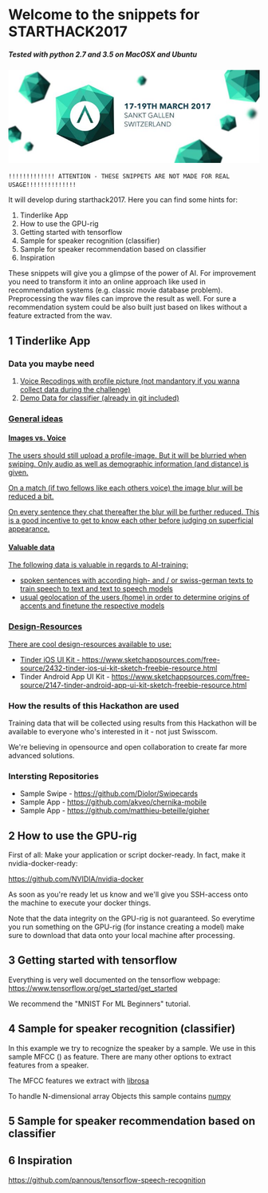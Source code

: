 # Welcome to the snippets for STARTHACK2017

##### Tested with python 2.7 and 3.5 on MacOSX and Ubuntu


[logo]:start-hack-2017.jpg

![alt text][logo]

`!!!!!!!!!!!!! ATTENTION - THESE SNIPPETS ARE NOT MADE FOR REAL USAGE!!!!!!!!!!!!!!`

It will develop during starthack2017. Here you can find some hints for:

1. Tinderlike App 
2. How to use the GPU-rig
3. Getting started with tensorflow
4. Sample for speaker recognition (classifier)
5. Sample for speaker recommendation based on classifier
6. Inspiration

These snippets will give you a glimpse of the power of AI. 
For improvement you need to transform it into an online approach like used in recommendation systems (e.g. classic movie database problem). Preprocessing the wav files can improve the result as well. For sure a recommendation system could be also built just based on likes without a feature extracted from the wav.


## 1 Tinderlike App

### Data you maybe need

1.  <a href="https://www.mycloud.ch/s/S00A70A60A6B69196357B4955238424F4CCAA3FA977E239A3A88948722BD11FE">Voice Recodings with profile picture (not mandantory if you wanna collect data during the challenge)</a>
2.  <a href="">Demo Data for classifier (already in git included)

### General ideas

#### Images vs. Voice

The users should still upload a profile-image. But it will be blurried when swiping. Only audio as well as demographic information (and distance) is given.

On a match (if two fellows like each others voice) the image blur will be reduced a bit.

On every sentence they chat thereafter the blur will be further reduced. This is a good incentive to get to know each other before judging on superficial appearance.

#### Valuable data

The following data is valuable in regards to AI-training:

 - spoken sentences with according high- and / or swiss-german texts to train speech to text and text to speech models
 - usual geolocation of the users (home) in order to determine origins of accents and finetune the respective models

### Design-Resources

There are cool design-resources available to use:

 - Tinder iOS UI Kit - https://www.sketchappsources.com/free-source/2432-tinder-ios-ui-kit-sketch-freebie-resource.html
 - Tinder Android App UI Kit - https://www.sketchappsources.com/free-source/2147-tinder-android-app-ui-kit-sketch-freebie-resource.html

### How the results of this Hackathon are used

Training data that will be collected using results from this Hackathon will be available to everyone who's interested in it - not just Swisscom.

We're believing in opensource and open collaboration to create far more advanced solutions.

### Intersting Repositories

- Sample Swipe - https://github.com/Diolor/Swipecards
- Sample App - https://github.com/akveo/chernika-mobile
- Sample App - https://github.com/matthieu-beteille/gipher

## 2 How to use the GPU-rig

First of all: Make your application or script docker-ready. In fact, make it nvidia-docker-ready:

https://github.com/NVIDIA/nvidia-docker

As soon as you're ready let us know and we'll give you SSH-access onto the machine to execute your docker things.

Note that the data integrity on the GPU-rig is not guaranteed. So everytime you run something on the GPU-rig (for instance creating a model) make sure to download that data onto your local machine after processing.

## 3 Getting started with tensorflow

Everything is very well documented on the tensorflow webpage: https://www.tensorflow.org/get_started/get_started

We recommend the "MNIST For ML Beginners" tutorial.

## 4 Sample for speaker recognition (classifier)

In this example we try to recognize the speaker by a sample. We use in this sample MFCC () as feature. There are many other options to extract features from a speaker.

The MFCC features we extract with <a href="https://github.com/librosa/librosa">librosa</a>

To handle N-dimensional array Objects  this sample contains <a href="http://www.numpy.org/">numpy</a>


## 5 Sample for speaker recommendation based on classifier



## 6 Inspiration
https://github.com/pannous/tensorflow-speech-recognition